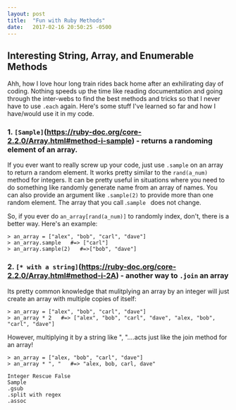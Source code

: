 ```yaml
---
layout: post
title:  "Fun with Ruby Methods"
date:   2017-02-16 20:50:25 -0500
---
```


## Interesting String, Array, and Enumerable Methods

Ahh, how I love hour long train rides back home after an exhilirating day of coding. Nothing speeds up the time like reading documentation and going through the inter-webs to find the best methods and tricks so that I never have to use `.each` again. Here's some stuff I've learned so far and how I have/would use it in my code.

### 1. `[Sample]`(https://ruby-doc.org/core-2.2.0/Array.html#method-i-sample) - returns a randoming element of an array.

If you ever want to really screw up your code, just use `.sample` on an array to return a random element. It works pretty similar to the `rand(a_num)` method for integers. It can be pretty useful in situations where you need to do something like randomly generate name from an array of names. You can also provide an argument like `.sample(2)` to provide more than one random element. The array that you call .`sample ` does not change. 

So, if you ever do `an_array[rand(a_num)]` to randomly index, don't, there is a better way. Here's an example:

```
> an_array = ["alex", "bob", "carl", "dave"]
> an_array.sample   #=> ["carl"]
> an_array.sample(2)   #=>["bob", "dave"]
```
### 2. `[* with a string]`(https://ruby-doc.org/core-2.2.0/Array.html#method-i-2A) - another way to `.join` an array

Its pretty common knowledge that mulitplying an array by an integer will just create an array with multiple copies of itself:

```
> an_array = ["alex", "bob", "carl", "dave"]
> an_array * 2   #=> ["alex", "bob", "carl", "dave", "alex, "bob", "carl", "dave"]
```

However, multiplying it by a string like ", "....acts just like the join method for an array! 

```
> an_array = ["alex, "bob", "carl", "dave"]
> an_array * ", "   #=> "alex, bob, carl, dave"
```



    Integer Rescue False
    Sample
    .gsub
    .split with regex
    .assoc
